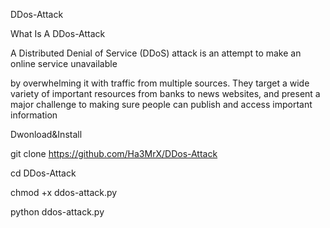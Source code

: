 DDos-Attack

What Is A DDos-Attack

A Distributed Denial of Service (DDoS) attack is an attempt to make an online service unavailable

by overwhelming it with traffic from multiple sources. They target a wide variety of important resources from banks to news websites, and present a major challenge to making sure people can publish and access important information

Dwonload&Install

git clone https://github.com/Ha3MrX/DDos-Attack

cd DDos-Attack

chmod +x ddos-attack.py

python ddos-attack.py
